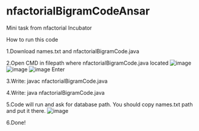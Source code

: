 # nfactorialBigramCodeAnsar
Mini task from nfactorial Incubator

How to run this code

1.Download names.txt and nfactorialBigramCode.java

2.Open CMD in filepath where nfactorialBigramCode.java located
![image](https://user-images.githubusercontent.com/90651802/236408977-779147cf-b260-42b5-b518-dd8bab633330.png)
![image](https://user-images.githubusercontent.com/90651802/236409019-a0d0a160-dc24-4b23-8c00-f3fe04d78f80.png)
![image](https://user-images.githubusercontent.com/90651802/236409068-91035983-49f2-4c50-a1cb-3916341cbf91.png)
Enter

3.Write: javac nfactorialBigramCode.java

4.Write: java nfactorialBigramCode.java

5.Code will run and ask for database path. You should copy names.txt path and put it there.
![image](https://user-images.githubusercontent.com/90651802/236408828-83b38cea-da2f-42d2-be4a-53fc1045c48a.png)


6.Done!
